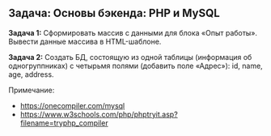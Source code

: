 ## Задача: Основы бэкенда: PHP и MySQL

**Задача 1:** Cформировать массив с данными для блока «Опыт работы». Вывести данные массива в HTML-шаблоне.

**Задача 2:** Cоздать БД, состоящую из одной таблицы (информация об одногруппниках) с четырьмя полями (добавить поле «Адрес»): id, name, age, address.

Примечание: 

* https://onecompiler.com/mysql
* https://www.w3schools.com/php/phptryit.asp?filename=tryphp_compiler
